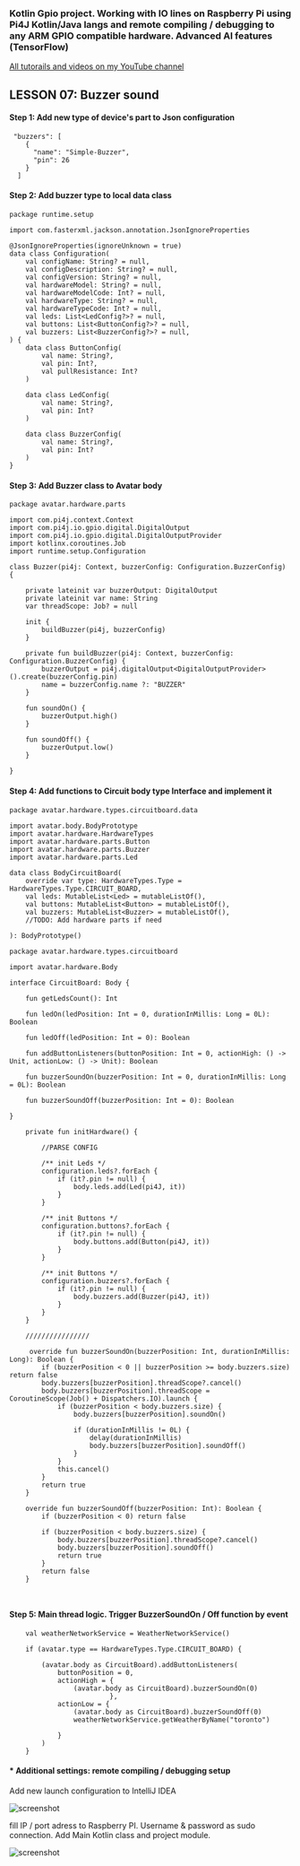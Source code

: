 ### Kotlin Gpio project. Working with IO lines on Raspberry Pi using Pi4J Kotlin/Java langs and remote compiling / debugging to any ARM GPIO compatible hardware. Advanced AI features (TensorFlow)


[All tutorails and videos on my YouTube channel](https://www.youtube.com/@OleksandrNeiko)



## LESSON 07: Buzzer sound


#### Step 1: Add new type of device's part to Json configuration

````
 "buzzers": [
    {
      "name": "Simple-Buzzer",
      "pin": 26
    }
  ]
````


#### Step 2: Add buzzer type to local data class

````
package runtime.setup

import com.fasterxml.jackson.annotation.JsonIgnoreProperties

@JsonIgnoreProperties(ignoreUnknown = true)
data class Configuration(
    val configName: String? = null,
    val configDescription: String? = null,
    val configVersion: String? = null,
    val hardwareModel: String? = null,
    val hardwareModelCode: Int? = null,
    val hardwareType: String? = null,
    val hardwareTypeCode: Int? = null,
    val leds: List<LedConfig?>? = null,
    val buttons: List<ButtonConfig?>? = null,
    val buzzers: List<BuzzerConfig?>? = null,
) {
    data class ButtonConfig(
        val name: String?,
        val pin: Int?,
        val pullResistance: Int?
    )

    data class LedConfig(
        val name: String?,
        val pin: Int?
    )

    data class BuzzerConfig(
        val name: String?,
        val pin: Int?
    )
}
````

#### Step 3: Add Buzzer class to Avatar body

````
package avatar.hardware.parts

import com.pi4j.context.Context
import com.pi4j.io.gpio.digital.DigitalOutput
import com.pi4j.io.gpio.digital.DigitalOutputProvider
import kotlinx.coroutines.Job
import runtime.setup.Configuration

class Buzzer(pi4j: Context, buzzerConfig: Configuration.BuzzerConfig) {

    private lateinit var buzzerOutput: DigitalOutput
    private lateinit var name: String
    var threadScope: Job? = null

    init {
        buildBuzzer(pi4j, buzzerConfig)
    }

    private fun buildBuzzer(pi4j: Context, buzzerConfig: Configuration.BuzzerConfig) {
        buzzerOutput = pi4j.digitalOutput<DigitalOutputProvider>().create(buzzerConfig.pin)
        name = buzzerConfig.name ?: "BUZZER"
    }

    fun soundOn() {
        buzzerOutput.high()
    }

    fun soundOff() {
        buzzerOutput.low()
    }

}
````

#### Step 4: Add functions to Circuit body type Interface and implement it

````
package avatar.hardware.types.circuitboard.data

import avatar.body.BodyPrototype
import avatar.hardware.HardwareTypes
import avatar.hardware.parts.Button
import avatar.hardware.parts.Buzzer
import avatar.hardware.parts.Led

data class BodyCircuitBoard(
    override var type: HardwareTypes.Type = HardwareTypes.Type.CIRCUIT_BOARD,
    val leds: MutableList<Led> = mutableListOf(),
    val buttons: MutableList<Button> = mutableListOf(),
    val buzzers: MutableList<Buzzer> = mutableListOf(),
    //TODO: Add hardware parts if need

): BodyPrototype()
````

````
package avatar.hardware.types.circuitboard

import avatar.hardware.Body

interface CircuitBoard: Body {
    
    fun getLedsCount(): Int

    fun ledOn(ledPosition: Int = 0, durationInMillis: Long = 0L): Boolean

    fun ledOff(ledPosition: Int = 0): Boolean

    fun addButtonListeners(buttonPosition: Int = 0, actionHigh: () -> Unit, actionLow: () -> Unit): Boolean

    fun buzzerSoundOn(buzzerPosition: Int = 0, durationInMillis: Long = 0L): Boolean

    fun buzzerSoundOff(buzzerPosition: Int = 0): Boolean

}
````

````
    private fun initHardware() {

        //PARSE CONFIG

        /** init Leds */
        configuration.leds?.forEach {
            if (it?.pin != null) {
                body.leds.add(Led(pi4J, it))
            }
        }

        /** init Buttons */
        configuration.buttons?.forEach {
            if (it?.pin != null) {
                body.buttons.add(Button(pi4J, it))
            }
        }

        /** init Buttons */
        configuration.buzzers?.forEach {
            if (it?.pin != null) {
                body.buzzers.add(Buzzer(pi4J, it))
            }
        }
    }
    
    ////////////////
    
     override fun buzzerSoundOn(buzzerPosition: Int, durationInMillis: Long): Boolean {
        if (buzzerPosition < 0 || buzzerPosition >= body.buzzers.size) return false
        body.buzzers[buzzerPosition].threadScope?.cancel()
        body.buzzers[buzzerPosition].threadScope = CoroutineScope(Job() + Dispatchers.IO).launch {
            if (buzzerPosition < body.buzzers.size) {
                body.buzzers[buzzerPosition].soundOn()

                if (durationInMillis != 0L) {
                    delay(durationInMillis)
                    body.buzzers[buzzerPosition].soundOff()
                }
            }
            this.cancel()
        }
        return true
    }

    override fun buzzerSoundOff(buzzerPosition: Int): Boolean {
        if (buzzerPosition < 0) return false

        if (buzzerPosition < body.buzzers.size) {
            body.buzzers[buzzerPosition].threadScope?.cancel()
            body.buzzers[buzzerPosition].soundOff()
            return true
        }
        return false
    }
    
    
````

#### Step 5: Main thread logic. Trigger BuzzerSoundOn / Off function by event

````
    val weatherNetworkService = WeatherNetworkService()

    if (avatar.type == HardwareTypes.Type.CIRCUIT_BOARD) {

        (avatar.body as CircuitBoard).addButtonListeners(
            buttonPosition = 0,
            actionHigh = {
                (avatar.body as CircuitBoard).buzzerSoundOn(0)
                         },
            actionLow = {
                (avatar.body as CircuitBoard).buzzerSoundOff(0)
                weatherNetworkService.getWeatherByName("toronto")

            }
        )
    }  
````

#### * Additional settings: remote compiling / debugging setup


Add new launch configuration to IntelliJ IDEA

![screenshot](readme/readme01.png)


fill IP / port adress to Raspberry PI. Username & password as sudo connection. Add Main Kotlin class and project module.

![screenshot](readme/readme02.png)
